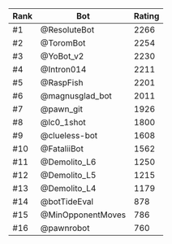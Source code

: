 Rank|Bot|Rating
---|---|---
#1|@ResoluteBot|2266
#2|@ToromBot|2254
#3|@YoBot_v2|2230
#4|@Intron014|2211
#5|@RaspFish|2201
#6|@magnusglad_bot|2011
#7|@pawn_git|1926
#8|@lc0_1shot|1800
#9|@clueless-bot|1608
#10|@FataliiBot|1562
#11|@Demolito_L6|1250
#12|@Demolito_L5|1215
#13|@Demolito_L4|1179
#14|@botTideEval|878
#15|@MinOpponentMoves|786
#16|@pawnrobot|760
